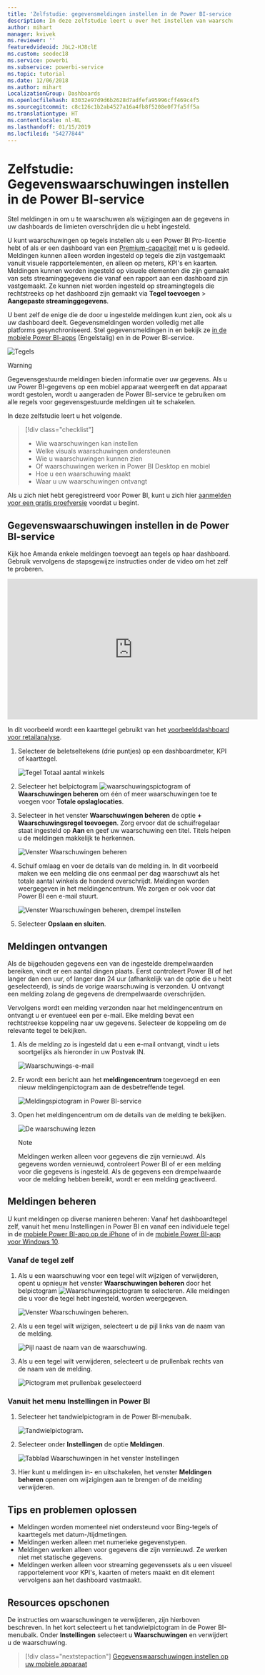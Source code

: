 ```yaml
---
title: 'Zelfstudie: gegevensmeldingen instellen in de Power BI-service'
description: In deze zelfstudie leert u over het instellen van waarschuwingsmeldingen om u te waarschuwen als wijzigingen aan de gegevens in uw dashboards de limieten overschrijden die u in de Microsoft Power BI-service hebt ingesteld.
author: mihart
manager: kvivek
ms.reviewer: ''
featuredvideoid: JbL2-HJ8clE
ms.custom: seodec18
ms.service: powerbi
ms.subservice: powerbi-service
ms.topic: tutorial
ms.date: 12/06/2018
ms.author: mihart
LocalizationGroup: Dashboards
ms.openlocfilehash: 83032e97d9d6b2628d7adfefa95996cff469c4f5
ms.sourcegitcommit: c8c126c1b2ab4527a16a4fb8f5208e0f7fa5ff5a
ms.translationtype: HT
ms.contentlocale: nl-NL
ms.lasthandoff: 01/15/2019
ms.locfileid: "54277844"
---
```

# <a name="tutorial-set-data-alerts-in-power-bi-service"></a>Zelfstudie: Gegevenswaarschuwingen instellen in de Power BI-service
Stel meldingen in om u te waarschuwen als wijzigingen aan de gegevens in uw dashboards de limieten overschrijden die u hebt ingesteld. 

U kunt waarschuwingen op tegels instellen als u een Power BI Pro-licentie hebt of als er een dashboard van een [Premium-capaciteit](../service-premium.md) met u is gedeeld. Meldingen kunnen alleen worden ingesteld op tegels die zijn vastgemaakt vanuit visuele rapportelementen, en alleen op meters, KPI's en kaarten. Meldingen kunnen worden ingesteld op visuele elementen die zijn gemaakt van sets streaminggegevens die vanaf een rapport aan een dashboard zijn vastgemaakt. Ze kunnen niet worden ingesteld op streamingtegels die rechtstreeks op het dashboard zijn gemaakt via **Tegel toevoegen** > **Aangepaste streaminggegevens**. 

U bent zelf de enige die de door u ingestelde meldingen kunt zien, ook als u uw dashboard deelt. Gegevensmeldingen worden volledig met alle platforms gesynchroniseerd. Stel gegevensmeldingen in en bekijk ze [in de mobiele Power BI-apps](mobile/mobile-set-data-alerts-in-the-mobile-apps.md) (Engelstalig) en in de Power BI-service. 

![Tegels](../media/service-set-data-alerts/powerbi-alert-types-new.png)

> [!WARNING]
> Gegevensgestuurde meldingen bieden informatie over uw gegevens. Als u uw Power BI-gegevens op een mobiel apparaat weergeeft en dat apparaat wordt gestolen, wordt u aangeraden de Power BI-service te gebruiken om alle regels voor gegevensgestuurde meldingen uit te schakelen.
> 

In deze zelfstudie leert u het volgende.
> [!div class="checklist"]
> * Wie waarschuwingen kan instellen
> * Welke visuals waarschuwingen ondersteunen
> * Wie u waarschuwingen kunnen zien
> * Of waarschuwingen werken in Power BI Desktop en mobiel
> * Hoe u een waarschuwing maakt
> * Waar u uw waarschuwingen ontvangt

Als u zich niet hebt geregistreerd voor Power BI, kunt u zich hier [aanmelden voor een gratis proefversie](https://app.powerbi.com/signupredirect?pbi_source=web) voordat u begint.

## <a name="set-data-alerts-in-power-bi-service"></a>Gegevenswaarschuwingen instellen in de Power BI-service
Kijk hoe Amanda enkele meldingen toevoegt aan tegels op haar dashboard. Gebruik vervolgens de stapsgewijze instructies onder de video om het zelf te proberen.

<iframe width="560" height="315" src="https://www.youtube.com/embed/JbL2-HJ8clE" frameborder="0" allowfullscreen></iframe>

In dit voorbeeld wordt een kaarttegel gebruikt van het [voorbeelddashboard voor retailanalyse](http://go.microsoft.com/fwlink/?LinkId=529778).

1. Selecteer de beletseltekens (drie puntjes) op een dashboardmeter, KPI of kaarttegel.
   
   ![Tegel Totaal aantal winkels](media/end-user-alerts/powerbi-card.png)
2. Selecteer het belpictogram ![waarschuwingspictogram](media/end-user-alerts/power-bi-bell-icon.png) of **Waarschuwingen beheren** om één of meer waarschuwingen toe te voegen voor **Totale opslaglocaties**.
   
1. Selecteer in het venster **Waarschuwingen beheren** de optie **+ Waarschuwingsregel toevoegen**.  Zorg ervoor dat de schuifregelaar staat ingesteld op **Aan** en geef uw waarschuwing een titel. Titels helpen u de meldingen makkelijk te herkennen.
   
   ![Venster Waarschuwingen beheren](media/end-user-alerts/powerbi-alert-title.png)
4. Schuif omlaag en voer de details van de melding in.  In dit voorbeeld maken we een melding die ons eenmaal per dag waarschuwt als het totale aantal winkels de honderd overschrijdt. Meldingen worden weergegeven in het meldingencentrum. We zorgen er ook voor dat Power BI een e-mail stuurt.
   
   ![Venster Waarschuwingen beheren, drempel instellen](media/end-user-alerts/power-bi-set-alert-details.png)
5. Selecteer **Opslaan en sluiten**.

## <a name="receiving-alerts"></a>Meldingen ontvangen
Als de bijgehouden gegevens een van de ingestelde drempelwaarden bereiken, vindt er een aantal dingen plaats. Eerst controleert Power BI of het langer dan een uur, of langer dan 24 uur (afhankelijk van de optie die u hebt geselecteerd), is sinds de vorige waarschuwing is verzonden. U ontvangt een melding zolang de gegevens de drempelwaarde overschrijden.

Vervolgens wordt een melding verzonden naar het meldingencentrum en ontvangt u er eventueel een per e-mail. Elke melding bevat een rechtstreekse koppeling naar uw gegevens. Selecteer de koppeling om de relevante tegel te bekijken.  

1. Als de melding zo is ingesteld dat u een e-mail ontvangt, vindt u iets soortgelijks als hieronder in uw Postvak IN.
   
   ![Waarschuwings-e-mail](media/end-user-alerts/powerbi-alerts-email.png)
2. Er wordt een bericht aan het **meldingencentrum** toegevoegd en een nieuw meldingenpictogram aan de desbetreffende tegel.
   
   ![Meldingspictogram in Power BI-service](media/end-user-alerts/powerbi-alert-notifications.png)
3. Open het meldingencentrum om de details van de melding te bekijken.
   
    ![De waarschuwing lezen](media/end-user-alerts/powerbi-alert-notification.png)
   
   > [!NOTE]
   > Meldingen werken alleen voor gegevens die zijn vernieuwd. Als gegevens worden vernieuwd, controleert Power BI of er een melding voor die gegevens is ingesteld. Als de gegevens een drempelwaarde voor de melding hebben bereikt, wordt er een melding geactiveerd.
   > 
   > 

## <a name="managing-alerts"></a>Meldingen beheren
U kunt meldingen op diverse manieren beheren: Vanaf het dashboardtegel zelf, vanuit het menu Instellingen in Power BI en vanaf een individuele tegel in de [mobiele Power BI-app op de iPhone](mobile/mobile-set-data-alerts-in-the-mobile-apps.md) of in de [mobiele Power BI-app voor Windows 10](mobile/mobile-set-data-alerts-in-the-mobile-apps.md).

### <a name="from-the-tile-itself"></a>Vanaf de tegel zelf
1. Als u een waarschuwing voor een tegel wilt wijzigen of verwijderen, opent u opnieuw het venster **Waarschuwingen beheren** door het belpictogram ![Waarschuwingspictogram](media/end-user-alerts/power-bi-bell-icon.png) te selecteren. Alle meldingen die u voor die tegel hebt ingesteld, worden weergegeven.
   
    ![Venster Waarschuwingen beheren](media/end-user-alerts/powerbi-see-alerts.png).
2. Als u een tegel wilt wijzigen, selecteert u de pijl links van de naam van de melding.
   
    ![Pijl naast de naam van de waarschuwing](media/end-user-alerts/powerbi-see-alerts-arrow.png).
3. Als u een tegel wilt verwijderen, selecteert u de prullenbak rechts van de naam van de melding.
   
      ![Pictogram met prullenbak geselecteerd](media/end-user-alerts/powerbi-see-alerts-delete.png)

### <a name="from-the-power-bi-settings-menu"></a>Vanuit het menu Instellingen in Power BI
1. Selecteer het tandwielpictogram in de Power BI-menubalk.
   
    ![Tandwielpictogram](media/end-user-alerts/powerbi-gear-icon.png).
2. Selecteer onder **Instellingen** de optie **Meldingen**.
   
    ![Tabblad Waarschuwingen in het venster Instellingen](media/end-user-alerts/powerbi-alert-settings.png)
3. Hier kunt u meldingen in- en uitschakelen, het venster **Meldingen beheren** openen om wijzigingen aan te brengen of de melding verwijderen.

## <a name="tips-and-troubleshooting"></a>Tips en problemen oplossen
* Meldingen worden momenteel niet ondersteund voor Bing-tegels of kaarttegels met datum-/tijdmetingen.
* Meldingen werken alleen met numerieke gegevenstypen.
* Meldingen werken alleen voor gegevens die zijn vernieuwd. Ze werken niet met statische gegevens.
* Meldingen werken alleen voor streaming gegevenssets als u een visueel rapportelement voor KPI's, kaarten of meters maakt en dit element vervolgens aan het dashboard vastmaakt.

## <a name="clean-up-resources"></a>Resources opschonen
De instructies om waarschuwingen te verwijderen, zijn hierboven beschreven. In het kort selecteert u het tandwielpictogram in de Power BI-menubalk. Onder **Instellingen** selecteert u **Waarschuwingen** en verwijdert u de waarschuwing.

> [!div class="nextstepaction"]
> [Gegevenswaarschuwingen instellen op uw mobiele apparaat](mobile/mobile-set-data-alerts-in-the-mobile-apps.md)


